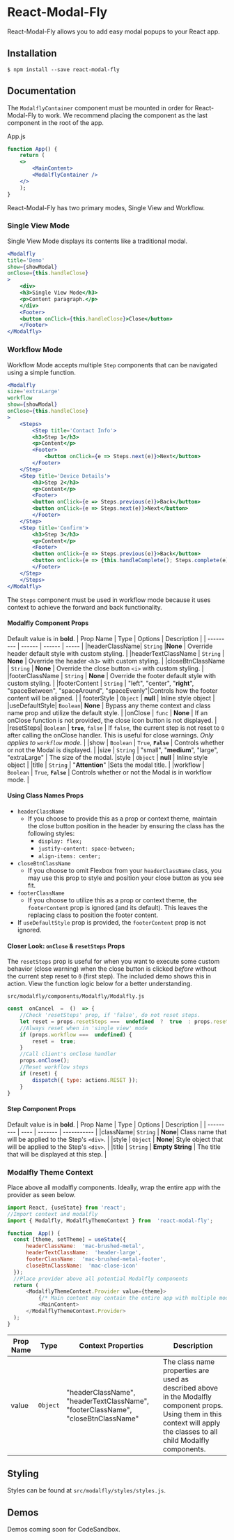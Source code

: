 # React-Modal-Fly

React-Modal-Fly allows you to add easy modal popups to your React app.

## Installation
```
$ npm install --save react-modal-fly
```
## Documentation

The `ModalflyContainer` component must be mounted in order for React-Modal-Fly to work.
We recommend placing the component  as the last component in the root of the app.

App.js
```jsx
function App() {
    return (
	<>
	    <MainContent>
	    <ModalflyContainer />
	</>
    );
}
```

React-Modal-Fly has two primary modes, Single View and Workflow.

### Single View Mode
Single View Mode displays its contents like a traditional modal. 
```jsx
<Modalfly
title='Demo'
show={showModal}
onClose={this.handleClose}
>
    <div>
	<h3>Single View Mode</h3>
	<p>Content paragraph.</p>
    </div>
    <Footer>
	<button onClick={this.handleClose}>Close</button>
    </Footer>
</Modalfly>
```

### Workflow Mode
Workflow Mode accepts multiple `Step` components that can be navigated using a simple function.
```jsx
<Modalfly
size='extraLarge'
workflow
show={showModal}
onClose={this.handleClose}
>
    <Steps>
        <Step title='Contact Info'>
	    <h3>Step 1</h3>
	    <p>Content</p>
	    <Footer>
	        <button onClick={e => Steps.next(e)}>Next</button>
	    </Footer>
	</Step>
	<Step title='Device Details'>
	    <h3>Step 2</h3>
	    <p>Content</p>
	    <Footer>
		<button onClick={e => Steps.previous(e)}>Back</button>
		<button onClick={e => Steps.next(e)}>Next</button>
	    </Footer>
	</Step>
	<Step title='Confirm'>
	    <h3>Step 3</h3>
	    <p>Content</p>
	    <Footer>
		<button onClick={e => Steps.previous(e)}>Back</button>
		<button onClick={e => {this.handleComplete(); Steps.complete(e);}}>Complete</button>
	    </Footer>
	</Step>
    </Steps>
</Modalfly>
```
The `Steps` component must be used in workflow mode because it uses context to achieve the forward and back functionality.

#### Modalfly Component Props
Default value is in **bold**.
| Prop Name | Type | Options | Description |
| --------- | ------ | ------ | ----- |
|headerClassName| `String` |**None** | Override header default style with custom styling. |
|headerTextClassName | `String` | **None** | Override the header `<h3>` with custom styling. |
|closeBtnClassName | `String` | **None** | Override the close button `<i>` with custom styling. |
|footerClassName | `String` | **None** | Override the footer default style with custom styling. |
|footerContent | `String` | "left", "center", "**right**", "spaceBetween", "spaceAround", "spaceEvenly"|Controls how the footer content will be aligned. |
| footerStyle | `Object` | **null** | Inline style object |
|useDefaultStyle| `Boolean`| **None** | Bypass any theme context and class name prop and utilize the default style. |
|onClose | `func` | **None** | If an onClose function is not provided, the close icon button is not displayed. |
|resetSteps| `Boolean` | **`true`**, `false` | If `false`, the current step is not reset to `0` after calling the onClose handler. This is useful for close warnings. *Only applies to `workflow` mode.* |
|show | `Boolean` | `True`, **`False`** | Controls whether or not the Modal is displayed. |
|size | `String` | "small", "**medium**", "large", "extraLarge" | The size of the modal.
|style | `Object` | **null** | Inline style object |
|title      | `String` | "**Attention**" |Sets the modal title. |
|workflow | `Boolean` | `True`, **`False`** | Controls whether or not the Modal is in workflow mode. |

#### Using Class Names Props
- `headerClassName`
	- If you choose to provide this as a prop or context theme, maintain the close button position in the header by ensuring the class has the following styles:
		- `display: flex;`
		-  `justify-content: space-between;`
        - `align-items: center;`
- `closeBtnClassName`
	- If you choose to omit Flexbox from your `headerClassName` class, you may use this prop to style and position your close button as you see fit.
- `footerClassName`
	- If you choose to utilize this as a prop or context theme, the `footerContent` prop is ignored (and its default). This leaves the replacing class to position the footer content. 
- If `useDefaultStyle` prop is provided, the `footerContent` prop is not ignored.

#### Closer Look: `onClose`  & `resetSteps` Props 
The `resetSteps` prop is useful for when you want to execute some custom behavior (close warning) when the close button is clicked *before*  without the current step reset to `0` (first step). The included demo shows this in action. View the function logic below for a better understanding.

`src/modalfly/components/Modalfly/Modalfly.js`
```js
const  onCancel  =  ()  => {
	//Check 'resetSteps' prop, if 'false', do not reset steps.
	let reset = props.resetSteps ===  undefined  ?  true  : props.resetSteps;
	//Always reset when in 'single view' mode
	if (props.workflow ===  undefined) {
		reset =  true;
	}
	//Call client's onClose handler
	props.onClose();
	//Reset workflow steps
	if (reset) {
		dispatch({ type: actions.RESET });
	}
}
```

#### Step Component Props
Default value is in **bold**.
| Prop Name | Type | Options | Description |
| --------- | ---- | ------- | ----------- |
|className| `String` | **None**| Class name that will be applied to the Step's `<div>`. |
|style | `Object` | **None**| Style object that will be applied to the Step's `<div>`. |
|title | `String` | **Empty String** | The title that will be displayed at this step. |

### Modalfly Theme Context
Place above all modalfly components. Ideally, wrap the entire app with the provider as seen below.
  ```js
  import React, {useState} from 'react';
  //Import context and modalfly
  import { Modalfly, ModalflyThemeContext } from  'react-modal-fly';
  
  function  App() {
	const [theme, setTheme] = useState({
		headerClassName:  'mac-brushed-metal',
		headerTextClassName:  'header-large',
		footerClassName:  'mac-brushed-metal-footer',
		closeBtnClassName:  'mac-close-icon'
	});
	//Place provider above all potential Modalfly components
	return (
		<ModalflyThemeContext.Provider value={theme}>
			{/* Main content may contain the entire app with multiple modalfly components. */}
			<MainContent>
		</ModalflyThemeContext.Provider>
	);
}
  ```

| Prop Name | Type | Context Properties | Description |
| --------- | ---- | ------- | ----------- |
|value| `Object` | "headerClassName", "headerTextClassName", "footerClassName", "closeBtnClassName" | The class name properties are used as described above in the Modalfly component props. Using them in this context will apply the classes to all child Modalfly components. |


## Styling
Styles can be found at `src/modalfly/styles/styles.js`.

## Demos
Demos coming soon for CodeSandbox.
